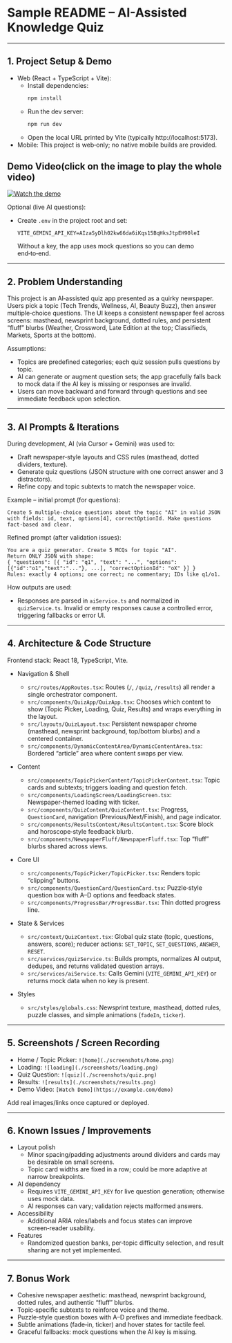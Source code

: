 # Sample README – AI-Assisted Knowledge Quiz

---

## 1. Project Setup & Demo

- Web (React + TypeScript + Vite):
  - Install dependencies:
    ```bash
    npm install
    ```
  - Run the dev server:
    ```bash
    npm run dev
    ```
  - Open the local URL printed by Vite (typically http://localhost:5173).
- Mobile: This project is web‑only; no native mobile builds are provided.

## Demo Video(click on the image to play the whole video)

[![Watch the demo](https://img.youtube.com/vi/upC0CYkDhro/0.jpg)](https://youtu.be/upC0CYkDhro)


Optional (live AI questions):
- Create `.env` in the project root and set:
  ```
  VITE_GEMINI_API_KEY=AIzaSyDlh02kw66da6iKqs15BqHksJtpEH90leI
  ```
  Without a key, the app uses mock questions so you can demo end‑to‑end.

---

## 2. Problem Understanding

This project is an AI‑assisted quiz app presented as a quirky newspaper. Users pick a topic (Tech Trends, Wellness, AI, Beauty Buzz), then answer multiple‑choice questions. The UI keeps a consistent newspaper feel across screens: masthead, newsprint background, dotted rules, and persistent “fluff” blurbs (Weather, Crossword, Late Edition at the top; Classifieds, Markets, Sports at the bottom).

Assumptions:
- Topics are predefined categories; each quiz session pulls questions by topic.
- AI can generate or augment question sets; the app gracefully falls back to mock data if the AI key is missing or responses are invalid.
- Users can move backward and forward through questions and see immediate feedback upon selection.

---

## 3. AI Prompts & Iterations

During development, AI (via Cursor + Gemini) was used to:
- Draft newspaper‑style layouts and CSS rules (masthead, dotted dividers, texture).
- Generate quiz questions (JSON structure with one correct answer and 3 distractors).
- Refine copy and topic subtexts to match the newspaper voice.

Example – initial prompt (for questions):
```text
Create 5 multiple‑choice questions about the topic "AI" in valid JSON with fields: id, text, options[4], correctOptionId. Make questions fact‑based and clear.
```

Refined prompt (after validation issues):
```text
You are a quiz generator. Create 5 MCQs for topic "AI".
Return ONLY JSON with shape:
{ "questions": [{ "id": "q1", "text": "...", "options": [{"id":"o1","text":"..."}, ...], "correctOptionId": "oX" }] }
Rules: exactly 4 options; one correct; no commentary; IDs like q1/o1.
```

How outputs are used:
- Responses are parsed in `aiService.ts` and normalized in `quizService.ts`. Invalid or empty responses cause a controlled error, triggering fallbacks or error UI.

---

## 4. Architecture & Code Structure

Frontend stack: React 18, TypeScript, Vite.

- Navigation & Shell
  - `src/routes/AppRoutes.tsx`: Routes (`/`, `/quiz`, `/results`) all render a single orchestrator component.
  - `src/components/QuizApp/QuizApp.tsx`: Chooses which content to show (Topic Picker, Loading, Quiz, Results) and wraps everything in the layout.
  - `src/layouts/QuizLayout.tsx`: Persistent newspaper chrome (masthead, newsprint background, top/bottom blurbs) and a centered container.
  - `src/components/DynamicContentArea/DynamicContentArea.tsx`: Bordered “article” area where content swaps per view.

- Content
  - `src/components/TopicPickerContent/TopicPickerContent.tsx`: Topic cards and subtexts; triggers loading and question fetch.
  - `src/components/LoadingScreen/LoadingScreen.tsx`: Newspaper‑themed loading with ticker.
  - `src/components/QuizContent/QuizContent.tsx`: Progress, `QuestionCard`, navigation (Previous/Next/Finish), and page indicator.
  - `src/components/ResultsContent/ResultsContent.tsx`: Score block and horoscope‑style feedback blurb.
  - `src/components/NewspaperFluff/NewspaperFluff.tsx`: Top “fluff” blurbs shared across views.

- Core UI
  - `src/components/TopicPicker/TopicPicker.tsx`: Renders topic “clipping” buttons.
  - `src/components/QuestionCard/QuestionCard.tsx`: Puzzle‑style question box with A–D options and feedback states.
  - `src/components/ProgressBar/ProgressBar.tsx`: Thin dotted progress line.

- State & Services
  - `src/context/QuizContext.tsx`: Global quiz state (topic, questions, answers, score); reducer actions: `SET_TOPIC`, `SET_QUESTIONS`, `ANSWER`, `RESET`.
  - `src/services/quizService.ts`: Builds prompts, normalizes AI output, dedupes, and returns validated question arrays.
  - `src/services/aiService.ts`: Calls Gemini (`VITE_GEMINI_API_KEY`) or returns mock data when no key is present.

- Styles
  - `src/styles/globals.css`: Newsprint texture, masthead, dotted rules, puzzle classes, and simple animations (`fadeIn`, `ticker`).

---

## 5. Screenshots / Screen Recording

- Home / Topic Picker: `![home](./screenshots/home.png)`
- Loading: `![loading](./screenshots/loading.png)`
- Quiz Question: `![quiz](./screenshots/quiz.png)`
- Results: `![results](./screenshots/results.png)`
- Demo Video: `[Watch Demo](https://example.com/demo)`

Add real images/links once captured or deployed.

---

## 6. Known Issues / Improvements

- Layout polish
  - Minor spacing/padding adjustments around dividers and cards may be desirable on small screens.
  - Topic card widths are fixed in a row; could be more adaptive at narrow breakpoints.
- AI dependency
  - Requires `VITE_GEMINI_API_KEY` for live question generation; otherwise uses mock data.
  - AI responses can vary; validation rejects malformed answers.
- Accessibility
  - Additional ARIA roles/labels and focus states can improve screen‑reader usability.
- Features
  - Randomized question banks, per‑topic difficulty selection, and result sharing are not yet implemented.

---

## 7. Bonus Work

- Cohesive newspaper aesthetic: masthead, newsprint background, dotted rules, and authentic “fluff” blurbs.
- Topic‑specific subtexts to reinforce voice and theme.
- Puzzle‑style question boxes with A–D prefixes and immediate feedback.
- Subtle animations (fade‑in, ticker) and hover states for tactile feel.
- Graceful fallbacks: mock questions when the AI key is missing.

